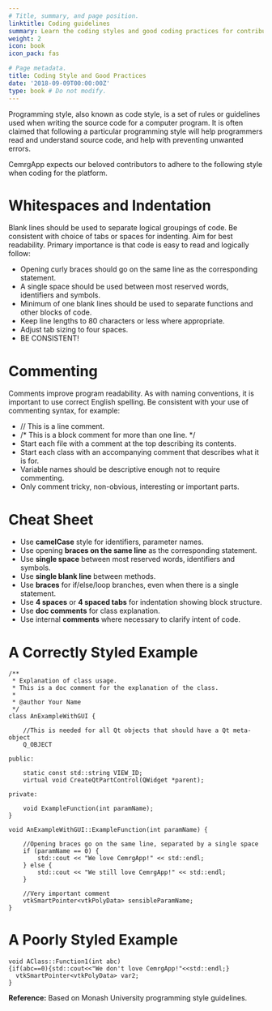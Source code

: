 ```yaml
---
# Title, summary, and page position.
linktitle: Coding guidelines
summary: Learn the coding styles and good coding practices for contributing code to CemrgApp.
weight: 2
icon: book
icon_pack: fas

# Page metadata.
title: Coding Style and Good Practices
date: '2018-09-09T00:00:00Z'
type: book # Do not modify.
---
```



Programming style, also known as code style, is a set of rules or guidelines used when writing the source code for a computer program. It is often claimed that following a particular programming style will help programmers read and understand source code, and help with preventing unwanted errors.

CemrgApp expects our beloved contributors to adhere to the following style when coding for the platform.

# Whitespaces and Indentation

Blank lines should be used to separate logical groupings of code. Be consistent with choice of tabs or spaces for indenting. Aim for best readability. Primary importance is that code is easy to read and logically follow:

* Opening curly braces should go on the same line as the corresponding statement.
* A single space should be used between most reserved words, identifiers and symbols.
* Minimum of one blank lines should be used to separate functions and other blocks of code.
* Keep line lengths to 80 characters or less where appropriate.
* Adjust tab sizing to four spaces.
* BE CONSISTENT!

# Commenting

Comments improve program readability. As with naming conventions, it is important to use correct English spelling. Be consistent with your use of commenting syntax, for example:

* // This is a line comment.
* /* This is a block comment for more than one line. */
* Start each file with a comment at the top describing its contents.
* Start each class with an accompanying comment that describes what it is for.
* Variable names should be descriptive enough not to require commenting.
* Only comment tricky, non-obvious, interesting or important parts.

# Cheat Sheet

* Use **camelCase** style for identifiers, parameter names.
* Use opening **braces on the same line** as the corresponding statement.
* Use **single space** between most reserved words, identifiers and symbols.
* Use **single blank line** between methods.
* Use **braces** for if/else/loop branches, even when there is a single statement.
* Use **4 spaces** or **4 spaced tabs** for indentation showing block structure.
* Use **doc comments** for class explanation.
* Use internal **comments** where necessary to clarify intent of code.

# A Correctly Styled Example
```
/**
 * Explanation of class usage.
 * This is a doc comment for the explanation of the class.
 * 
 * @author Your Name
 */
class AnExampleWithGUI {

    //This is needed for all Qt objects that should have a Qt meta-object
    Q_OBJECT

public:

    static const std::string VIEW_ID;
    virtual void CreateQtPartControl(QWidget *parent);

private:

    void ExampleFunction(int paramName);
}
```
```
void AnExampleWithGUI::ExampleFunction(int paramName) {
    
    //Opening braces go on the same line, separated by a single space
    if (paramName == 0) {
        std::cout << "We love CemrgApp!" << std::endl;
    } else {
        std::cout << "We still love CemrgApp!" << std::endl;
    }

    //Very important comment
    vtkSmartPointer<vtkPolyData> sensibleParamName;
}
```

# A Poorly Styled Example
```
void AClass::Function1(int abc)
{if(abc==0){std::cout<<"We don't love CemrgApp!"<<std::endl;}
  vtkSmartPointer<vtkPolyData> var2;
}
```

**Reference:** Based on Monash University programming style guidelines.